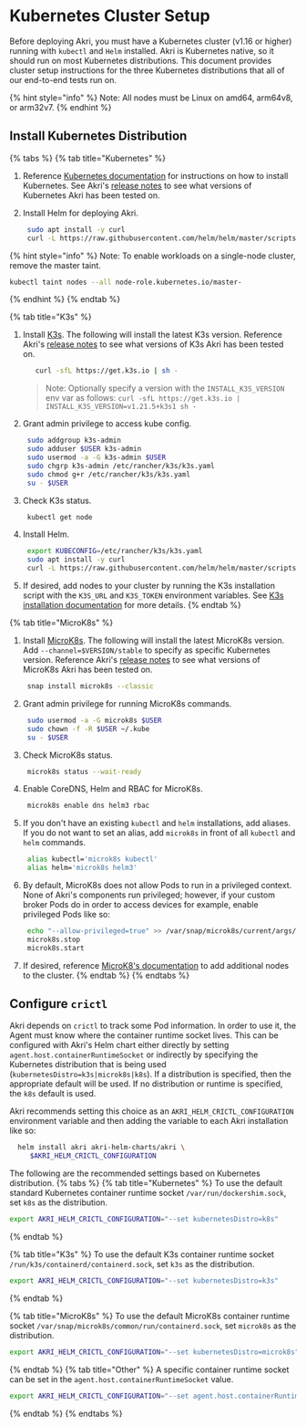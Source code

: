 # Kubernetes Cluster Setup

Before deploying Akri, you must have a Kubernetes cluster (v1.16 or higher) running with `kubectl` and `Helm` installed. Akri is Kubernetes native, so it should run on most Kubernetes distributions. This document provides cluster setup instructions for the three Kubernetes distributions that all of our end-to-end tests run on.

{% hint style="info" %}
Note: All nodes must be Linux on amd64, arm64v8, or arm32v7.
{% endhint %}

## Install Kubernetes Distribution

{% tabs %}
{% tab title="Kubernetes" %}
1. Reference [Kubernetes documentation](https://kubernetes.io/docs/tasks/tools/) for instructions on how to install Kubernetes. See Akri's [release notes](https://github.com/project-akri/akri/releases) to see what versions of Kubernetes Akri has been tested on.

2. Install Helm for deploying Akri.

   ```bash
    sudo apt install -y curl
    curl -L https://raw.githubusercontent.com/helm/helm/master/scripts/get-helm-3 | bash
   ```

{% hint style="info" %}
Note: To enable workloads on a single-node cluster, remove the master taint.

```bash
kubectl taint nodes --all node-role.kubernetes.io/master-
```
{% endhint %}
{% endtab %}

{% tab title="K3s" %}


1. Install [K3s](https://k3s.io/). The following will install the latest K3s version. Reference Akri's [release notes](https://github.com/project-akri/akri/releases) to see what versions of K3s Akri has been tested on.

   ```bash
      curl -sfL https://get.k3s.io | sh -
   ```

   > Note: Optionally specify a version with the `INSTALL_K3S_VERSION` env var as follows: `curl -sfL https://get.k3s.io | INSTALL_K3S_VERSION=v1.21.5+k3s1 sh -`

2. Grant admin privilege to access kube config.

   ```bash
    sudo addgroup k3s-admin
    sudo adduser $USER k3s-admin
    sudo usermod -a -G k3s-admin $USER
    sudo chgrp k3s-admin /etc/rancher/k3s/k3s.yaml
    sudo chmod g+r /etc/rancher/k3s/k3s.yaml
    su - $USER
   ```

3. Check K3s status.

   ```bash
    kubectl get node
   ```

4. Install Helm.

   ```bash
    export KUBECONFIG=/etc/rancher/k3s/k3s.yaml
    sudo apt install -y curl
    curl -L https://raw.githubusercontent.com/helm/helm/master/scripts/get-helm-3 | bash
   ```

5. If desired, add nodes to your cluster by running the K3s installation script with the `K3S_URL` and `K3S_TOKEN` environment variables. See [K3s installation documentation](https://rancher.com/docs/k3s/latest/en/quick-start/#install-script) for more details.
{% endtab %}

{% tab title="MicroK8s" %}


1. Install [MicroK8s](https://microk8s.io/docs). The following will install the latest MicroK8s version. Add `--channel=$VERSION/stable` to specify as specific Kubernetes version. Reference Akri's [release notes](https://github.com/project-akri/akri/releases) to see what versions of MicroK8s Akri has been tested on.

   ```bash
    snap install microk8s --classic
   ```

2. Grant admin privilege for running MicroK8s commands.

   ```bash
    sudo usermod -a -G microk8s $USER
    sudo chown -f -R $USER ~/.kube
    su - $USER
   ```

3. Check MicroK8s status.

   ```bash
    microk8s status --wait-ready
   ```

4. Enable CoreDNS, Helm and RBAC for MicroK8s.

   ```bash
    microk8s enable dns helm3 rbac
   ```

5. If you don't have an existing `kubectl` and `helm` installations, add aliases. If you do not want to set an alias, add `microk8s` in front of all `kubectl` and `helm` commands.

   ```bash
    alias kubectl='microk8s kubectl'
    alias helm='microk8s helm3'
   ```

6. By default, MicroK8s does not allow Pods to run in a privileged context. None of Akri's components run privileged; however, if your custom broker Pods do in order to access devices for example, enable privileged Pods like so:

   ```bash
    echo "--allow-privileged=true" >> /var/snap/microk8s/current/args/kube-apiserver
    microk8s.stop
    microk8s.start
   ```

7. If desired, reference [MicroK8's documentation](https://microk8s.io/docs/clustering) to add additional nodes to the cluster.
{% endtab %}
{% endtabs %}

## Configure `crictl`
Akri depends on `crictl` to track some Pod information. In order to use it, the Agent must know where the container runtime socket lives. This can be configured with Akri's Helm chart either directly by setting `agent.host.containerRuntimeSocket` or indirectly by specifying the Kubernetes distribution that is being used (`kubernetesDistro=k3s|microk8s|k8s`). If a distribution is specified, then the appropriate default will be used. If no distribution or runtime is specified, the `k8s` default is used.

Akri recommends setting this choice as an `AKRI_HELM_CRICTL_CONFIGURATION` environment variable and then adding the variable to each Akri installation like so:
```sh
  helm install akri akri-helm-charts/akri \
     $AKRI_HELM_CRICTL_CONFIGURATION
```
The following are the recommended settings based on Kubernetes distribution.
{% tabs %}
{% tab title="Kubernetes" %}
To use the default standard Kubernetes container runtime socket `/var/run/dockershim.sock`, set `k8s` as the distribution.
```sh
export AKRI_HELM_CRICTL_CONFIGURATION="--set kubernetesDistro=k8s"
```
{% endtab %}

{% tab title="K3s" %}
To use the default K3s container runtime socket `/run/k3s/containerd/containerd.sock`, set `k3s` as the distribution. 

```bash
export AKRI_HELM_CRICTL_CONFIGURATION="--set kubernetesDistro=k3s"
```
{% endtab %}

{% tab title="MicroK8s" %}
To use the default MicroK8s container runtime socket `/var/snap/microk8s/common/run/containerd.sock`, set `microk8s` as the distribution. 

```bash
export AKRI_HELM_CRICTL_CONFIGURATION="--set kubernetesDistro=microk8s"
```
{% endtab %}
{% tab title="Other" %}
A specific container runtime socket can be set in the `agent.host.containerRuntimeSocket` value. 

```bash
export AKRI_HELM_CRICTL_CONFIGURATION="--set agent.host.containerRuntimeSocket=/container/runtime.sock"
```
{% endtab %}
{% endtabs %}

